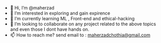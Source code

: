 - 👋 Hi, I’m @maherzad
- 👀 I’m interested in exploring and gain expirence
- 🌱 I’m currently learning ML , Front-end and ethical-hacking
- 💞️ I’m looking to collaborate on any project related to the above topics and even those I dont have hands on.
- 📫 How to reach me? send email to : maherzadchothia@gmail.com

<!---
maherzad/maherzad is a ✨ special ✨ repository because its `README.md` (this file) appears on your GitHub profile.
You can click the Preview link to take a look at your changes.
--->
